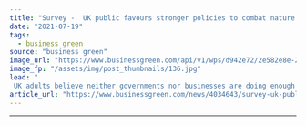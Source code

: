 ```yaml
---
title: "Survey -  UK public favours stronger policies to combat nature crisis"
date: "2021-07-19"
tags: 
  - business green
source: "business green"
image_url: "https://www.businessgreen.com/api/v1/wps/d942e72/2e582e8e-2559-47ee-b4a2-077b99ba6a75/4/iStock-518221702-185x114.jpg"
image_fp: "/assets/img/post_thumbnails/136.jpg"
lead: "
 UK adults believe neither governments nor businesses are doing enough to protect and enhance natural world, according to a new poll from WSP and Bright Blue ..."
article_url: "https://www.businessgreen.com/news/4034643/survey-uk-public-favours-stronger-policies-combat-nature-crisis"
---
```


---
